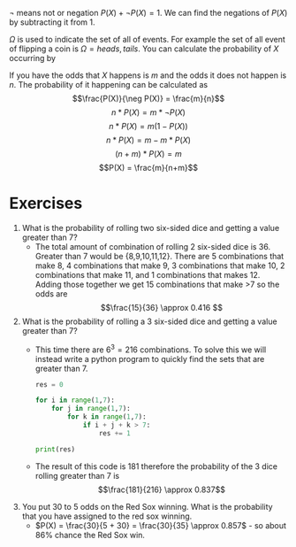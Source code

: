 $\neg$ means not or negation $P(X) + \neg P(X) = 1$. We can find the negations of $P(X)$ by subtracting it from 1.

$\Omega$ is used to indicate the set of all of events. For example the set of all event of flipping a coin is $\Omega = {heads,tails}$. You can calculate the probability of $X$ occurring by 

If you have the odds that $X$ happens is $m$ and the odds it does not happen is $n$. The probability of it happening can be calculated as
$$\frac{P(X)}{\neg P(X)} = \frac{m}{n}$$
$$n * P(X) = m * \neg P(X)$$
$$n*P(X) = m(1-P(X))$$
$$n*P(X) = m-m*P(X)$$
$$(n+m)*P(X) = m$$
$$P(X) = \frac{m}{n+m}$$

# Exercises
1. What is the probability of rolling two six-sided dice and getting a value greater than 7?
	 - The total amount of combination of rolling 2 six-sided dice is 36. Greater than 7 would be {8,9,10,11,12}. There are 5 combinations that make 8, 4 combinations that make 9, 3 combinations that make 10, 2 combinations that make 11, and 1 combinations that makes 12. Adding those together we get 15 combinations that make >7 so the odds are
	   $$\frac{15}{36} \approx 0.416 $$
2. What is the probability of rolling a 3 six-sided dice and getting a value greater than 7?
   - This time there are $6^3 = 216$ combinations. To solve this we will instead write a python program to quickly find the sets that are greater than 7.
     
     ```python
     res = 0

     for i in range(1,7):
         for j in range(1,7):
             for k in range(1,7):
                 if i + j + k > 7:
                     res += 1

     print(res)
     ```
     
   - The result of this code is 181 therefore the probability of the 3 dice rolling greater than 7 is
	   $$\frac{181}{216} \approx 0.837$$
3. You put 30 to 5 odds on the Red Sox winning. What is the probability that you have assigned to the red sox winning.
	- $P(X) = \frac{30}{5 + 30} = \frac{30}{35} \approx 0.857$ - so about 86% chance the Red Sox win.

